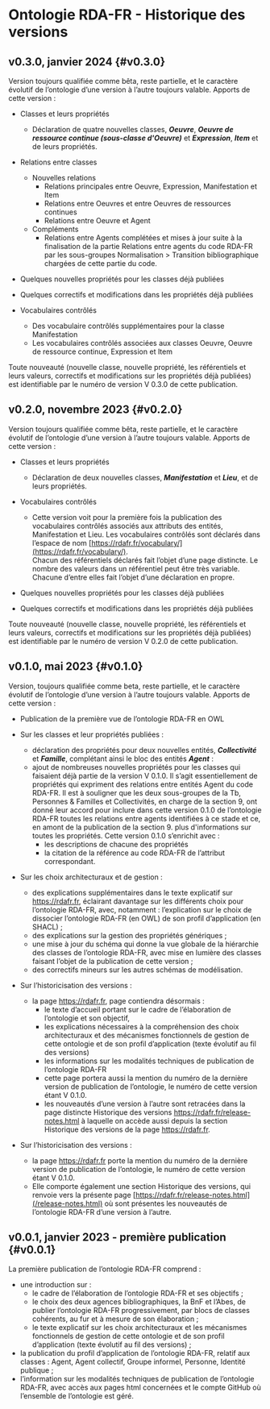 # Ontologie RDA-FR - Historique des versions

## v0.3.0, janvier 2024 {#v0.3.0}

Version toujours qualifiée comme bêta, reste partielle, et le caractère évolutif de l’ontologie d’une version à l’autre toujours valable. Apports de cette version : 

* Classes et leurs propriétés
  * Déclaration de quatre nouvelles classes, **_Oeuvre_**, **_Oeuvre de ressource continue (sous-classe d'Oeuvre)_** et **_Expression_**, **_Item_** et de leurs propriétés.
    
* Relations entre classes 
  * Nouvelles relations
    * Relations principales entre Oeuvre, Expression, Manifestation et Item
    * Relations entre Oeuvres et entre Oeuvres de ressources continues
    * Relations entre Oeuvre et Agent
  * Compléments
    * Relations entre Agents complétées et mises à jour suite à la finalisation de la partie Relations entre agents du code RDA-FR par les sous-groupes Normalisation > Transition bibliographique chargées de cette partie du code. 

* Quelques nouvelles propriétés pour les classes déjà publiées
* Quelques correctifs et modifications dans les propriétés déjà publiées

* Vocabulaires contrôlés
   * Des vocabulaire contrôlés supplémentaires pour la classe Manifestation
   * Les vocabulaires contrôlés associées aux classes Oeuvre, Oeuvre de ressource continue, Expression et Item

Toute nouveauté (nouvelle classe, nouvelle propriété, les référentiels et leurs valeurs, correctifs et modifications sur les propriétés déjà publiées) est identifiable par le numéro de version V 0.3.0 de cette publication.

## v0.2.0, novembre 2023 {#v0.2.0}

Version toujours qualifiée comme bêta, reste partielle, et le caractère évolutif de l’ontologie d’une version à l’autre toujours valable. Apports de cette version : 

* Classes et leurs propriétés
  * Déclaration de deux nouvelles classes, **_Manifestation_** et **_Lieu_**, et de leurs propriétés. 
* Vocabulaires contrôlés 
  * Cette version voit pour la première fois la publication des vocabulaires contrôlés associés aux attributs des entités, Manifestation et Lieu. Les vocabulaires contrôlés sont déclarés dans l’espace de nom [https://rdafr.fr/vocabulary/](https://rdafr.fr/vocabulary/).  \
Chacun des référentiels déclarés fait l’objet d’une page distincte. Le nombre des valeurs dans un référentiel peut être très variable. Chacune d’entre elles fait l’objet d’une déclaration en propre.

* Quelques nouvelles propriétés pour les classes déjà publiées
* Quelques correctifs et modifications dans les propriétés déjà publiées

Toute nouveauté (nouvelle classe, nouvelle propriété, les référentiels et leurs valeurs, correctifs et modifications sur les propriétés déjà publiées) est identifiable par le numéro de version V 0.2.0 de cette publication.

## v0.1.0, mai 2023 {#v0.1.0}

Version, toujours qualifiée comme beta, reste partielle, et le caractère évolutif de l’ontologie d’une version à l’autre toujours valable. Apports de cette version : 

* Publication de la première vue de l’ontologie RDA-FR en OWL

* Sur les classes et leur propriétés publiées : 
  * déclaration des propriétés pour deux nouvelles entités, ***Collectivité*** et ***Famille***, complétant ainsi le bloc des entités ***Agent*** : 
  * ajout de nombreuses nouvelles propriétés pour les classes qui faisaient déjà partie de la version V 0.1.0. Il s’agit essentiellement de propriétés qui expriment des relations entre entités Agent du code RDA-FR. Il est à souligner que les deux sous-groupes de la Tb, Personnes & Familles et Collectivités, en charge de la section 9, ont donné leur accord pour inclure dans cette version 0.1.0 de l’ontologie RDA-FR toutes les relations entre agents identifiées à ce stade et ce, en amont de la publication de la section 9. 
  plus d'informations sur toutes les propriétés. Cette version 0.1.0 s’enrichit avec : 
    * les descriptions de chacune des propriétés
    * la citation de la référence au code RDA-FR de l’attribut correspondant.

* Sur les choix architecturaux et de gestion : 
  * des explications supplémentaires dans le texte explicatif sur https://rdafr.fr, éclairant davantage sur les différents choix pour l’ontologie RDA-FR, avec, notamment : 
l’explication sur le choix de dissocier l’ontologie RDA-FR (en OWL) de son profil d’application (en SHACL) ;
  * des explications sur la gestion des propriétés génériques ;
  * une mise à jour du schéma qui donne la vue globale de la hiérarchie des classes de l’ontologie RDA-FR, avec mise en lumière des classes faisant l’objet de la publication de cette version ;
  * des correctifs mineurs sur les autres schémas de modélisation.

* Sur l’historicisation des versions : 
  * la page https://rdafr.fr, page contiendra désormais : 
    * le texte d’accueil portant sur le cadre de l’élaboration de l’ontologie et son objectif, 
    * les explications nécessaires à la compréhension des choix architecturaux et des mécanismes fonctionnels de gestion de cette ontologie et de son profil d’application (texte évolutif au fil des versions)
    * les informations sur les modalités techniques de publication de l’ontologie RDA-FR
    * cette page portera aussi la mention du numéro de la dernière version de publication de l’ontologie, le numéro de cette version étant V 0.1.0. 
    * les nouveautés d’une version à l’autre sont retracées dans la page distincte Historique des versions https://rdafr.fr/release-notes.html à laquelle on accède aussi depuis la section Historique des versions de la page https://rdafr.fr.

* Sur l’historicisation des versions : 
  * la page https://rdafr.fr porte la mention du numéro de la dernière version de publication de l’ontologie, le numéro de cette version étant V 0.1.0. 
  * Elle comporte également une section Historique des versions, qui renvoie vers la présente page [https://rdafr.fr/release-notes.html](/release-notes.html)  où sont présentes les nouveautés de l’ontologie RDA-FR d’une version à l’autre.

## v0.0.1, janvier 2023 - première publication {#v0.0.1}

La première publication de l’ontologie RDA-FR comprend :

* une introduction sur : 
  * le cadre de l’élaboration de l’ontologie RDA-FR et ses objectifs ;  
  * le choix des deux agences bibliographiques, la BnF et l’Abes, de publier l’ontologie RDA-FR progressivement, par blocs de classes cohérents, au fur et à mesure de son élaboration ;
  * le texte explicatif sur les choix architecturaux et les mécanismes fonctionnels de gestion de cette ontologie et de son profil d’application (texte évolutif au fil des versions) ;
* la publication du profil d’application de l’ontologie RDA-FR, relatif aux classes : Agent, Agent collectif, Groupe informel, Personne, Identité publique ;
* l’information sur les modalités techniques de publication de l’ontologie RDA-FR, avec accès aux pages html concernées et le compte GitHub où l’ensemble de l’ontologie est géré.
